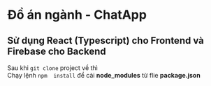 # Đồ án ngành - ChatApp 
## Sử dụng React (Typescript) cho Frontend và Firebase cho Backend

Sau khi `git clone` project về thì  
Chạy lệnh `npm  install` để cài **node_modules** từ flie **package.json**